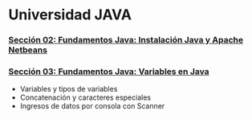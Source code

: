 # Universidad JAVA

### [Sección 02: Fundamentos Java: Instalación Java y Apache Netbeans](./src/seccion02)
### [Sección 03: Fundamentos Java: Variables en Java](./src/seccion03)
* Variables y tipos de variables
* Concatenación y caracteres especiales
* Ingresos de datos por consola con Scanner
 
